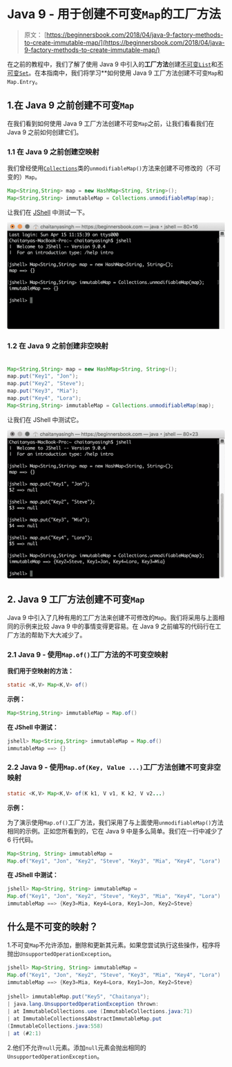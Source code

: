 # Java 9 - 用于创建不可变`Map`的工厂方法

> 原文： [https://beginnersbook.com/2018/04/java-9-factory-methods-to-create-immutable-map/](https://beginnersbook.com/2018/04/java-9-factory-methods-to-create-immutable-map/)

在之前的教程中，我们了解了使用 Java 9 中引入的**工厂方法**创建[不可变`List`](https://beginnersbook.com/2018/04/java-9-factory-method-to-create-immutable-list/)和[不可变`Set`](https://beginnersbook.com/2018/04/java-9-factory-methods-to-create-immutable-set/)。在本指南中，我们将学习**如何使用 Java 9 工厂方法创建不可变`Map`和`Map.Entry`。

## 1.在 Java 9 之前创建不可变`Map`

在我们看到如何使用 Java 9 工厂方法创建不可变`Map`之前，让我们看看我们在 Java 9 之前如何创建它们。

### 1.1 在 Java 9 之前创建空映射

我们曾经使用[`Collections`](https://beginnersbook.com/java-collections-tutorials/)类的`unmodifiableMap()`方法来创建不可修改的（不可变的）`Map`。

```java
Map<String,String> map = new HashMap<String, String>();
Map<String,String> immutableMap = Collections.unmodifiableMap(map);
```

让我们在 [JShell](https://beginnersbook.com/2018/04/java-9-jshell-repl/) 中测试一下。

![Creating Empty Map before Java 9](img/bd42c7a7f251eda0b541a587ed4f83e7.jpg)

### 1.2 在 Java 9 之前创建非空映射

```java

Map<String,String> map = new HashMap<String, String>();
map.put("Key1", "Jon");
map.put("Key2", "Steve");
map.put("Key3", "Mia");
map.put("Key4", "Lora");
Map<String,String> immutableMap = Collections.unmodifiableMap(map);
```

让我们在 JShell 中测试它。

![Java 9 Factory Methods to create immutable Map](img/c5b7bb1cb7c640772d77fe2a0abc18c6.jpg)

## 2\. Java 9 工厂方法创建不可变`Map`

Java 9 中引入了几种有用的工厂方法来创建不可修改的`Map`。我们将采用与上面相同的示例来比较 Java 9 中的事情变得更容易。在 Java 9 之前编写的代码行在工厂方法的帮助下大大减少了。

### 2.1 Java 9 - 使用`Map.of()`工厂方法的不可变空映射

**我们用于空映射的方法：**

```java
static <K,V> Map<K,V> of()
```

**示例：**

```java
Map<String,String> immutableMap = Map.of()
```

**在 JShell 中测试：**

```java
jshell> Map<String,String> immutableMap = Map.of()
immutableMap ==> {}
```

### 2.2 Java 9 - 使用`Map.of(Key, Value ...)`工厂方法创建不可变非空映射

```java
static <K,V> Map<K,V> of(K k1, V v1, K k2, V v2...)
```

**示例：**

为了演示使用`Map.of()`工厂方法，我们采用了与上面使用`unmodifiableMap()`方法相同的示例。正如您所看到的，它在 Java 9 中是多么简单。我们在一行中减少了 6 行代码。

```java
Map<String, String> immutableMap = 
Map.of("Key1", "Jon", "Key2", "Steve", "Key3", "Mia", "Key4", "Lora")
```

**在 JShell 中测试：**

```java
jshell> Map<String, String> immutableMap = 
Map.of("Key1", "Jon", "Key2", "Steve", "Key3", "Mia", "Key4", "Lora")
immutableMap ==> {Key3=Mia, Key4=Lora, Key1=Jon, Key2=Steve}
```

## 什么是不可变的映射？

1.不可变`Map`不允许添加，删除和更新其元素。如果您尝试执行这些操作，程序将抛出`UnsupportedOperationException`。

```java
jshell> Map<String, String> immutableMap = 
Map.of("Key1", "Jon", "Key2", "Steve", "Key3", "Mia", "Key4", "Lora")
immutableMap ==> {Key3=Mia, Key4=Lora, Key1=Jon, Key2=Steve}

jshell> immutableMap.put("Key5", "Chaitanya");
| java.lang.UnsupportedOperationException thrown:
| at ImmutableCollections.uoe (ImmutableCollections.java:71)
| at ImmutableCollections$AbstractImmutableMap.put 
(ImmutableCollections.java:558)
| at (#2:1)
```

2.他们不允许`null`元素。添加`null`元素会抛出相同的`UnsupportedOperationException`。